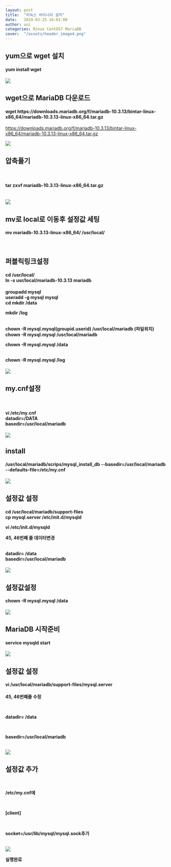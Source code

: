 ```yaml
---
layout: post
title:  "리눅스 바이너리 설치"
date:   2019-03-25 16:01:00
author: uni
categories: Rinux CentOS7 MariaDB
cover:  "/assets/header_image4.png"
---
```



<h2>yum으로 wget 설치</h2>




<h4> yum install wget</h4>

 
<img  src="/assets/images/bi1.jpg">




<h2>wget으로 MariaDB 다운로드</h2>

<h4>wget https://downloads.mariadb.org/f/mariadb-10.3.13/bintar-linux-x86_64/mariadb-10.3.13-linux-x86_64.tar.gz</h4>
 
<a href="https://downloads.mariadb.org/f/mariadb-10.3.13/bintar-linux-x86_64/mariadb-10.3.13-linux-x86_64.tar.gz">https://downloads.mariadb.org/f/mariadb-10.3.13/bintar-linux-x86_64/mariadb-10.3.13-linux-x86_64.tar.gz</a>
 
<img  src="/assets/images/bi2.jpg">



<h2>압축풀기</h2>

<br>
<h4>tar zxvf mariadb-10.3.13-linux-x86_64.tar.gz </h4>

 <br>

 
<img  src="/assets/images/bi3.jpg">




<h2>mv로 local로 이동후 설정값 세팅</h2>

<h4>mv mariadb-10.3.13-linux-x86_64/ /usr/local/</h4>
<br>
<h2>퍼블릭링크설정</h2>
<h4>cd /usr/local/

<br>
ln -s usr/local/mariadb-10.3.13<tab> mariadb
<br>
<h4>
groupadd mysql

<br>
useradd -g mysql mysql

<br>
cd 
mkdir /data
<br>

mkdir /log

<br>
chown -R mysql.mysql(groupid.userid) /usr/local/mariadb (파일위치)

<br>
chown -R mysql.mysql /usr/local/mariadb
<br>

chown -R mysql.mysql /data

<br>
chown -R mysql.mysql /log


 </h4>
 
<img  src="/assets/images/bi4.jpg">




<br>
<h2>my.cnf설정</h2>


<br>
<h4>vi /etc/my.cnf

<br>
datadir=/DATA


<br>
basedir=/usr/local/mariadb

 </h4>

 
<img  src="/assets/images/bi5.jpg">





<h2>install</h2>

<h4>
/usr/local/mariadb/scrips/mysql_install_db --basedir=/usr/local/mariadb --defaults-file=/etc/my.cnf</h4>
 

 
<img  src="/assets/images/bi6.jpg">



<h2>설정값 설정</h2>



<h4>cd /usr/local/mariadb/support-flies


<br>
cp mysql.server /etc/init.d/mysqld

<br>

vi /etc/init.d/mysqld
<br>


45, 46번째 줄 데이터변경


<br>
datadir= /data


<br>
basedir=/usr/local/mariadb

 </h4>

 
<img  src="/assets/images/bi7.jpg">





<h2>설정값설정</h2>



<h4>chown -R mysql.mysql /data</h4>
 

 
<img  src="/assets/images/bi8.jpg">



<h2>MariaDB 시작준비</h2>



<h4>service mysqld start</h4>
 

 
<img  src="/assets/images/bi9.jpg">



<h2> 설정값 설정 </h2>



<h4>vi /usr/local/mariadb/support-files/mysql.server</h4>



45, 46번째줄 수정

<br>

datadir= /data

<br>

basedir=/usr/local/mariadb
 
<br>
 
<img  src="/assets/images/bi10.jpg">




<h2>설정값 추가</h2>


<br>

/etc/my.cnf에

<br>

[client]

<br>

socket=/usr/lib/mysql/mysql.sock추가
 
 
<br>

<img  src="/assets/images/bi11.jpg">






실행완료




